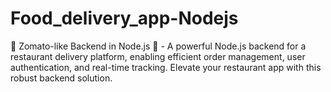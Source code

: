 # Food_delivery_app-Nodejs

🍔 Zomato-like Backend in Node.js 🚀 - A powerful Node.js backend for a restaurant delivery platform, enabling efficient order management, user authentication, and real-time tracking. 
Elevate your restaurant app with this robust backend solution.

